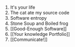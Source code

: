 1. It's your life
2. The cat ate my source code
3. Software entropy
4. Stone Soup and Boiled frog
5. [[Good-Enough Software]]
6. [[Your knowledge Portfolio]]
7. [[Communicate!]]